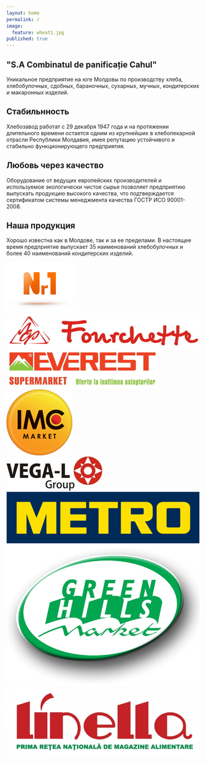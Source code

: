 ```yaml
---
layout: home
permalink: /
image: 
  feature: wheat1.jpg
published: true
---
```


<div class="tiles">

<div class="tile">
  <h2 class="post-title">"S.A Combinatul de panificație Cahul"</h2>
  <p class="post-excerpt">Уникальное предприятие на юге Молдовы по производству хлеба, хлебобулочных, сдобных, бараночных, сухарных, мучных, кондитерских и макаронных изделий. </p>
</div><!-- /.tile -->

<div class="tile">
  <h2 class="post-title">Стабильнность</h2>
  <p class="post-excerpt">Хлебозавод работат с 29 декабря 1947 года и на протяжении длительного времени остается одним из крупнейших в хлебопекарной отрасли Республики Молдавия, имея репутацию устойчивого и стабильно функционирующего предприятия.</p>
</div><!-- /.tile -->

<div class="tile">
  <h2 class="post-title">Любовь через качество</h2>
  <p class="post-excerpt">Оборудование от ведущих европейских производителей и используемое экологически чистое сырье позволяет предприятию выпускать продукцию высокого качества, что подтверждается сертификатом системы менеджмента качества ГОСТР ИСО 90001-2008.</p>
</div><!-- /.tile -->

<div class="tile">
  <h2 class="post-title">Наша продукция</h2>
  <p class="post-excerpt">Хорошо известна как в Молдове, так и за ее пределами. В настоящее время предприятие выпускает 35 наименований хлебобулочных и более 40 наименований кондитерских изделий.</p>
</div><!-- /.tile -->

</div><!-- /.tiles -->

<div class="partners">
<div class="partner"><img class="post-teaser" src="images/nr1.jpg" alt=""></div><!-- /.partner -->
<div class="partner"><img class="post-teaser" src="images/fourchette.jpg" alt=""></div><!-- /.partner -->
<div class="partner"><img class="post-teaser" src="images/everest.jpg" alt=""></div><!-- /.partner -->
<div class="partner"><img class="post-teaser" src="images/imc.png" alt=""></div><!-- /.partner -->
<div class="partner"><img class="post-teaser" src="images/vega.jpg" alt=""></div><!-- /.partner -->
<div class="partner"><img class="post-teaser" src="images/metro.png" alt=""></div><!-- /.partner -->
<div class="partner"><img class="post-teaser" src="images/gh.jpg" alt=""></div><!-- /.partner -->
<div class="partner"><img class="post-teaser" src="images/linela.jpg" alt=""></div><!-- /.partner -->
</div>